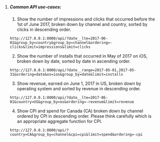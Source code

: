 1. ##### Common API use-cases:

   1) Show the number of impressions and clicks that occurred before the 1st of June 2017, broken down by channel and country, sorted by clicks in descending order. 

   ```
   http://127.0.0.1:8000/api/?date__lte=2017-06-01&group_by=country&group_by=channel&ordering=-clicks&limit=impressions&limit=clicks
   ```

   2) Show the number of installs that occurred in May of 2017 on iOS, broken down by date, sorted by date in ascending order.

   ```
   http://127.0.0.1:8000/api/?date__range=2017-05-01,2017-05-31&ordering=date&os=ios&group_by=date&limit=installs
   ```

   3) Show revenue, earned on June 1, 2017 in US, broken down by operating system and sorted by revenue in descending order.

   ```
   http://127.0.0.1:8000/api/?date__lte=2017-06-01&country=US&group_by=os&ordering=-revenue&limit=revenue
   ```

   4) Show CPI and spend for Canada (CA) broken down by channel ordered by CPI in descending order. Please think carefully which is an appropriate aggregate function for CPI.

   ```
   http://127.0.0.1:8000/api/?country=CA&group_by=channel&cpi=cpi&limit=spend&ordering=-cpi
   ```

   

